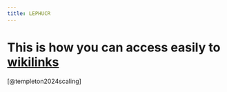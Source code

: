 ```yaml
---
title: LEPHUCR
---
```

# This is how you can access easily to [wikilinks](my-first-wikilink) 

[@templeton2024scaling]
